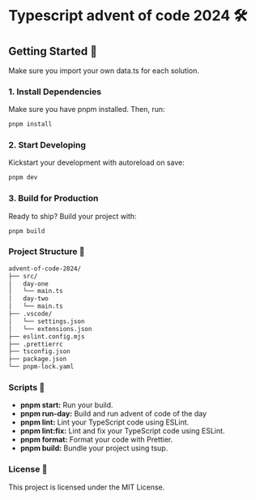 
# Typescript advent of code 2024 🛠️

## Getting Started 🚀

Make sure you import your own data.ts for each solution.

### 1. Install Dependencies

Make sure you have pnpm installed. Then, run:

```bash
pnpm install
```

### 2. Start Developing

Kickstart your development with autoreload on save:

```bash
pnpm dev
```

### 3. Build for Production

Ready to ship? Build your project with:

```bash
pnpm build
```

### Project Structure 📁

```bash
advent-of-code-2024/
├── src/
│   day-one
│   └── main.ts
│   day-two
│   └── main.ts
├── .vscode/
│   └── settings.json 
│   └── extensions.json
├── eslint.config.mjs
├── .prettierrc 
├── tsconfig.json
├── package.json
└── pnpm-lock.yaml
```

### Scripts 📝

* **pnpm start:** Run your build.
* **pnpm run-day:** Build and run advent of code of the day
* **pnpm lint:** Lint your TypeScript code using ESLint.
* **pnpm lint:fix:** Lint and fix your TypeScript code using ESLint.
* **pnpm format:** Format your code with Prettier.
* **pnpm build:** Bundle your project using tsup.

### License 📄

This project is licensed under the MIT License.
